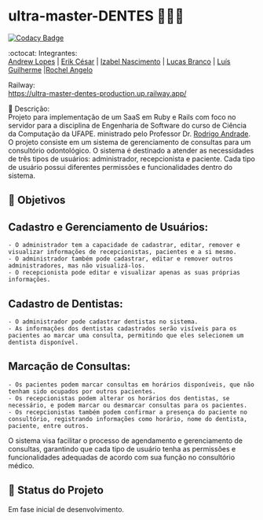 # ultra-master-DENTES 👨‍⚕️🦷

[![Codacy Badge](https://app.codacy.com/project/badge/Grade/40b7875f164e47a3b3ca81eb1d1c4d2f)](https://app.codacy.com/gh/atividade-es/ultra-master-DENTES/dashboard?utm_source=gh&utm_medium=referral&utm_content=&utm_campaign=Badge_grade)

:octocat: Integrantes:\
[Andrew Lopes](https://github.com/andrewlopes11) | [Erik César](https://github.com/Kire87) | [Izabel Nascimento](https://github.com/izabelnascimento) | [Lucas Branco](https://github.com/LBranco27) | [Luís Guilherme](https://github.com/Nidhoggui) |[Rochel Angelo](https://github.com/rochelangelo)

Railway:\
https://ultra-master-dentes-production.up.railway.app/

📄 Descrição:\
Projeto para implementação de um SaaS em Ruby e Rails com foco no servidor para a disciplina de Engenharia de Software do curso de Ciência da Computação da UFAPE. ministrado pelo Professor Dr. [Rodrigo Andrade](https://github.com/rcaa). O projeto consiste em um sistema de gerenciamento de consultas para um consultório odontológico. O sistema é destinado a atender as necessidades de três tipos de usuários: administrador, recepcionista e paciente. Cada tipo de usuário possui diferentes permissões e funcionalidades dentro do sistema.

## :round_pushpin: Objetivos

## Cadastro e Gerenciamento de Usuários:

    - O administrador tem a capacidade de cadastrar, editar, remover e visualizar informações de recepcionistas, pacientes e a si mesmo.
    - O administrador também pode cadastrar, editar e remover outros administradores, mas não visualizá-los.
    - O recepcionista pode editar e visualizar apenas as suas próprias informações.

## Cadastro de Dentistas:

    - O administrador pode cadastrar dentistas no sistema.
    - As informações dos dentistas cadastrados serão visíveis para os pacientes ao marcar uma consulta, permitindo que eles selecionem um dentista disponível.

## Marcação de Consultas:

    - Os pacientes podem marcar consultas em horários disponíveis, que não tenham sido ocupados por outros pacientes.
    - Os recepcionistas podem alterar os horários dos dentistas, se necessário, e podem marcar ou desmarcar consultas para os pacientes.
    - Os recepcionistas também podem confirmar a presença do paciente no consultório, registrando informações como horário, nome do dentista, paciente, entre outros.

O sistema visa facilitar o processo de agendamento e gerenciamento de consultas, garantindo que cada tipo de usuário tenha as permissões e funcionalidades adequadas de acordo com sua função no consultório médico.

## :construction: Status do Projeto
Em fase inicial de desenvolvimento.




